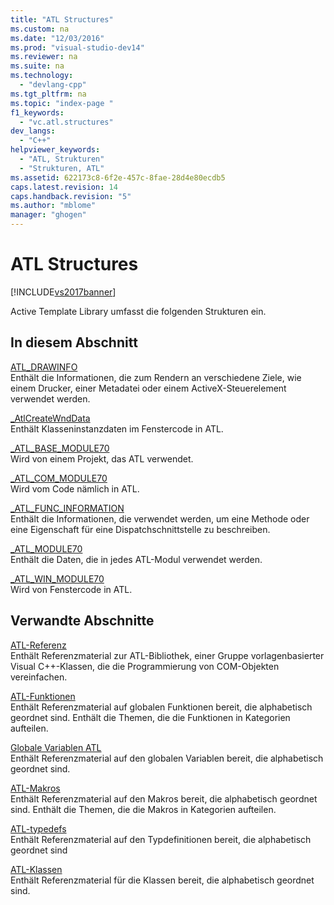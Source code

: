 ```yaml
---
title: "ATL Structures"
ms.custom: na
ms.date: "12/03/2016"
ms.prod: "visual-studio-dev14"
ms.reviewer: na
ms.suite: na
ms.technology: 
  - "devlang-cpp"
ms.tgt_pltfrm: na
ms.topic: "index-page "
f1_keywords: 
  - "vc.atl.structures"
dev_langs: 
  - "C++"
helpviewer_keywords: 
  - "ATL, Strukturen"
  - "Strukturen, ATL"
ms.assetid: 622173c8-6f2e-457c-8fae-28d4e80ecdb5
caps.latest.revision: 14
caps.handback.revision: "5"
ms.author: "mblome"
manager: "ghogen"
---
```

# ATL Structures
[!INCLUDE[vs2017banner](../../assembler/inline/includes/vs2017banner.md)]

Active Template Library umfasst die folgenden Strukturen ein.  
  
## In diesem Abschnitt  
 [ATL\_DRAWINFO](../../atl/reference/atl-drawinfo-structure.md)  
 Enthält die Informationen, die zum Rendern an verschiedene Ziele, wie einem Drucker, einer Metadatei oder einem ActiveX\-Steuerelement verwendet werden.  
  
 [\_AtlCreateWndData](../../atl/reference/atlcreatewnddata-structure.md)  
 Enthält Klasseninstanzdaten im Fenstercode in ATL.  
  
 [\_ATL\_BASE\_MODULE70](../../atl/reference/atl-base-module70-structure.md)  
 Wird von einem Projekt, das ATL verwendet.  
  
 [\_ATL\_COM\_MODULE70](../../atl/reference/atl-com-module70-structure.md)  
 Wird vom Code nämlich in ATL.  
  
 [\_ATL\_FUNC\_INFORMATION](../../atl/reference/atl-func-info-structure.md)  
 Enthält die Informationen, die verwendet werden, um eine Methode oder eine Eigenschaft für eine Dispatchschnittstelle zu beschreiben.  
  
 [\_ATL\_MODULE70](../../atl/reference/atl-module70-structure.md)  
 Enthält die Daten, die in jedes ATL\-Modul verwendet werden.  
  
 [\_ATL\_WIN\_MODULE70](../../atl/reference/atl-win-module70-structure.md)  
 Wird von Fenstercode in ATL.  
  
## Verwandte Abschnitte  
 [ATL\-Referenz](../../atl/atl-com-desktop-components.md)  
 Enthält Referenzmaterial zur ATL\-Bibliothek, einer Gruppe vorlagenbasierter Visual C\+\+\-Klassen, die die Programmierung von COM\-Objekten vereinfachen.  
  
 [ATL\-Funktionen](../../atl/reference/atl-functions.md)  
 Enthält Referenzmaterial auf globalen Funktionen bereit, die alphabetisch geordnet sind.  Enthält die Themen, die die Funktionen in Kategorien aufteilen.  
  
 [Globale Variablen ATL](../../atl/reference/atl-global-variables.md)  
 Enthält Referenzmaterial auf den globalen Variablen bereit, die alphabetisch geordnet sind.  
  
 [ATL\-Makros](../../atl/reference/atl-macros.md)  
 Enthält Referenzmaterial auf den Makros bereit, die alphabetisch geordnet sind.  Enthält die Themen, die die Makros in Kategorien aufteilen.  
  
 [ATL\-typedefs](../../atl/reference/atl-typedefs.md)  
 Enthält Referenzmaterial auf den Typdefinitionen bereit, die alphabetisch geordnet sind  
  
 [ATL\-Klassen](../../atl/reference/atl-classes.md)  
 Enthält Referenzmaterial für die Klassen bereit, die alphabetisch geordnet sind.